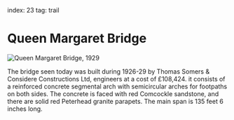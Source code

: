index: 23
tag: trail

# Queen Margaret Bridge

![Queen Margaret Bridge, 1929](image:queen-margaret-bridge.jpg)

The bridge seen today was built during 1926-29 by
Thomas Somers & Considere Constructions Ltd,
engineers at a cost of £108,424. it consists of a
reinforced concrete segmental arch with semicircular
arches for footpaths on both sides. The concrete is
faced with red Comcockle sandstone, and there are
solid red Peterhead granite parapets. The main span is
135 feet 6 inches long.
